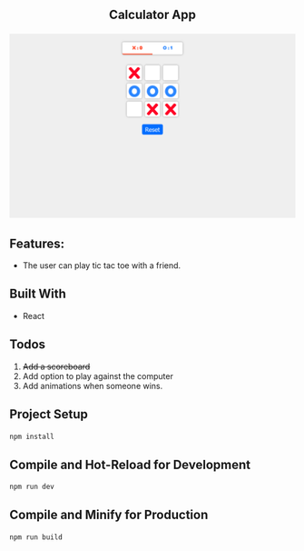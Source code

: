 ## <p align="center">Calculator App</p>

[![](screenshot/tic-tac-toe.PNG)](https://https://xs-os-react.netlify.app//)

## Features:
* The user can play tic tac toe with a friend.

## Built With
* React

## Todos
1. ~~Add a scoreboard~~
2. Add option to play against the computer
3. Add animations when someone wins.


## Project Setup

```sh
npm install
```

## Compile and Hot-Reload for Development

```sh
npm run dev
```

## Compile and Minify for Production

```sh
npm run build
```

